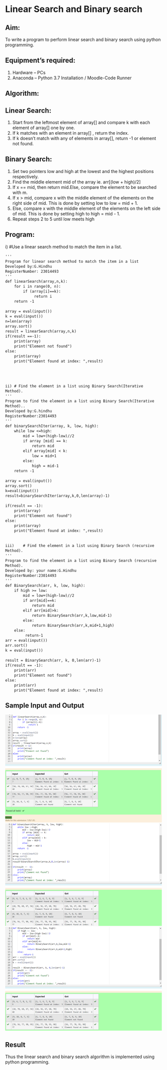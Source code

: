 # Linear Search and Binary search
## Aim:
To write a program to perform linear search and binary search using python programming.
## Equipment’s required:
1.	Hardware – PCs
2.	Anaconda – Python 3.7 Installation / Moodle-Code Runner
## Algorithm:
## Linear Search:
1.	Start from the leftmost element of array[] and compare k with each element of array[] one by one.
2.	If k matches with an element in array[] , return the index.
3.	If k doesn’t match with any of elements in array[], return -1 or element not found.
## Binary Search:
1.	Set two pointers low and high at the lowest and the highest positions respectively.
2.	Find the middle element mid of the array ie. arr[(low + high)/2]
3.	If x == mid, then return mid.Else, compare the element to be searched with m.
4.	If x > mid, compare x with the middle element of the elements on the right side of mid. This is done by setting low to low = mid + 1.
5.	Else, compare x with the middle element of the elements on the left side of mid. This is done by setting high to high = mid - 1.
6.	Repeat steps 2 to 5 until low meets high
## Program:
i)	#Use a linear search method to match the item in a list.
```
''' 
Program for linear search method to match the item in a list
Developed by:G.Hindhu
RegisterNumber: 23014493
'''
def linearSearch(array,n,k):
    for i in range(0, n):
        if (array[i]==k):
             return i
    return -1
    
array = eval(input())
k = eval(input())
n=len(array)
array.sort()
result = linearSearch(array,n,k)
if(result ==-1):
    print(array)
    print("Element not found")
else:
    print(array)
    print("Element found at index: ",result)




ii)	# Find the element in a list using Binary Search(Iterative Method).
''' 
Program to find the element in a list using Binary Search(Iterative Method)..
Developed by:G.hindhu
RegisterNumber:23014493 
'''
def binarySearchIter(array, k, low, high):
    while low <=high:
        mid = low+(high-low)//2
        if array [mid] == k:
            return mid
        elif array[mid] < k:
            low = mid+1
        else:
            high = mid-1
    return -1
    
array = eval(input())
array.sort()
k=eval(input())
result=binarySearchIter(array,k,0,len(array)-1)

if(result == -1):
    print(array)
    print("Element not found")
else:
    print(array)
    print("Element found at index: ",result)

    
iii)	# Find the element in a list using Binary Search (recursive Method).
''' 
Program to find the element in a list using Binary Search (recursive Method).
Developed by: your name:G.Hindhu
RegisterNumber:23014493
'''
def BinarySearch(arr, k, low, high):
    if high >= low:
        mid = low+(high-low)//2
        if arr[mid]==k:
            return mid
        elif arr[mid]>k:
            return BinarySearch(arr,k,low,mid-1)
        else:
            return BinarySearch(arr,k,mid+1,high)
    else:
         return-1
arr = eval(input())
arr.sort()
k = eval(input())

result = BinarySearch(arr, k, 0,len(arr)-1)
if(result == -1):
    print(arr)
    print("Element not found")
else:
    print(arr)
    print("Element found at index: ",result)
```    
## Sample Input and Output

![Alt text](<linear search.png>)
![Alt text](<binary search.png>)
![Alt text](<binary search2.png>)


## Result
Thus the linear search and binary search algorithm is implemented using python programming.